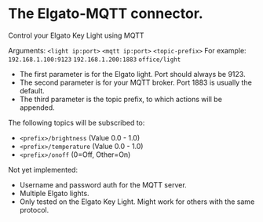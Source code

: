 # The Elgato-MQTT connector.
Control your Elgato Key Light using MQTT

Arguments: `<light ip:port>` `<mqtt ip:port>` `<topic-prefix>`
For example: `192.168.1.100:9123` `192.168.1.200:1883` `office/light`

- The first parameter is for the Elgato light. Port should always be 9123.
- The second parameter is for your MQTT broker. Port 1883 is usually the default.
- The third parameter is the topic prefix, to which actions will be appended.

The following topics will be subscribed to:
- `<prefix>/brightness`  (Value 0.0 - 1.0)
- `<prefix>/temperature` (Value 0.0 - 1.0)
- `<prefix>/onoff`       (0=Off, Other=On)

Not yet implemented:
- Username and password auth for the MQTT server.
- Multiple Elgato lights.
- Only tested on the Elgato Key Light. Might work for others with the same protocol.
